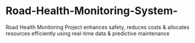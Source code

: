 # Road-Health-Monitoring-System-
Road Health Monitoring Project enhances safety, reduces costs &amp; allocates resources efficiently using real-time data &amp; predictive maintenance
